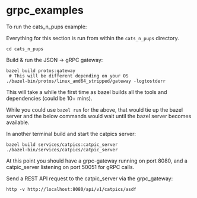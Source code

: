 # grpc_examples

To run the cats_n_pups example:

Everything for this section is run from within the `cats_n_pups` directory.

```
cd cats_n_pups
```

Build & run the JSON -> gRPC gateway:
```
bazel build protos:gateway
 # This will be different depending on your OS
./bazel-bin/protos/linux_amd64_stripped/gateway -logtostderr
```

This will take a while the first time as bazel builds all the tools and dependencies (could be 10+ mins).

While you could use `bazel run` for the above, that would tie up the bazel server and the below commands would
wait until the bazel server becomes available.


In another terminal build and start the catpics server:
```
bazel build services/catpics:catpic_server
./bazel-bin/services/catpics/catpic_server
```

At this point you should have a grpc-gateway running on port 8080, and a catpic_server listening on port 50051 for gRPC calls.

Send a REST API request to the catpic_server via the grpc_gateway:

```
http -v http://localhost:8080/api/v1/catpics/asdf
```

